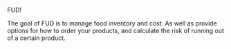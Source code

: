 FUD!

The goal of FUD is to manage food inventory and cost. As well as provide options for how to order your products, and calculate the risk of running out of a certain product.
